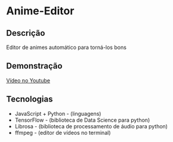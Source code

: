 # Anime-Editor
## Descrição
Editor de animes automático para torná-los bons

## Demonstração
[Vídeo no Youtube](https://youtu.be/Aq2m8IlVCbU)

## Tecnologias
* JavaScript + Python - (linguagens)
* TensorFlow - (biblioteca de Data Science para python)
* Librosa - (biblioteca de processamento de áudio para python)
* ffmpeg - (editor de vídeos no terminal)
